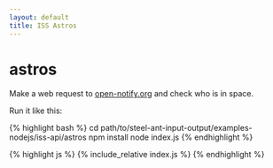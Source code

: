 ```yaml
---
layout: default
title: ISS Astros
---
```


astros
======

Make a web request to [open-notify.org](http://open-notify.org/) and check who is in space.  

Run it like this:

{% highlight bash %}
cd path/to/steel-ant-input-output/examples-nodejs/iss-api/astros
npm install
node index.js
{% endhighlight %}

{% highlight js %}
{% include_relative index.js %}
{% endhighlight %}